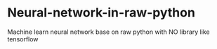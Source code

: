 # Neural-network-in-raw-python
Machine learn neural network base on raw python with NO library like tensorflow 
